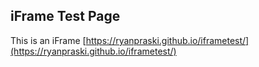 ## iFrame Test Page
<Script>
try {

  parent.postMessage('formSubmit', 'http://www.ryanpraski.com');

} catch(e) {

  //Log Error

  window.console && window.console.log(e);

}
</Script>

This is an iFrame  [https://ryanpraski.github.io/iframetest/](https://ryanpraski.github.io/iframetest/)
